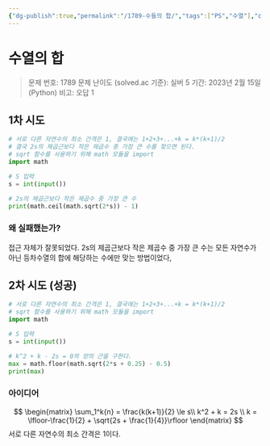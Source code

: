 ```yaml
---
{"dg-publish":true,"permalink":"/1789-수들의 합/","tags":["PS","수열"],"created":"2024-02-15T12:11:35.061+09:00","updated":"2024-02-15T12:35:41.511+09:00"}
---
```



# 수열의 합

> 문제 번호: 1789
> 문제 난이도 (solved.ac 기준): 실버 5
> 기간: 2023년 2월 15일 (Python)
> 비고: 오답 1

## 1차 시도

```python
# 서로 다른 자연수의 최소 간격은 1, 결국에는 1+2+3+...+k = k*(k+1)/2
# 결국 2s의 제곱근보다 작은 제곱수 중 가장 큰 수를 찾으면 된다.
# sqrt 함수를 사용하기 위해 math 모듈을 import
import math

# S 입력
s = int(input())

# 2s의 제곱근보다 작은 제곱수 중 가장 큰 수
print(math.ceil(math.sqrt(2*s)) - 1)
```

### 왜 실패했는가?

접근 자체가 잘못되었다. 2s의 제곱근보다 작은 제곱수 중 가장 큰 수는 모든 자연수가 아닌 등차수열의 합에 해당하는 수에만 맞는 방법이었다,

## 2차 시도 (성공)

```python
# 서로 다른 자연수의 최소 간격은 1, 결국에는 1+2+3+...+k = k*(k+1)/2
# sqrt 함수를 사용하기 위해 math 모듈을 import
import math

# S 입력
s = int(input())

# k^2 + k - 2s = 0의 양의 근을 구한다.
max = math.floor(math.sqrt(2*s + 0.25) - 0.5)
print(max)
```

### 아이디어
$$ 
\begin{matrix}
\sum_1^k{n} = \frac{k(k+1)}{2} \le s\\
k^2 + k = 2s \\
k = \lfloor-\frac{1}{2} + \sqrt{2s + \frac{1}{4}}\rfloor
\end{matrix}
$$
서로 다른 자연수의 최소 간격은 1이다.
